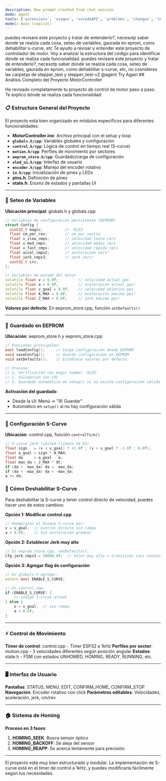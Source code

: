 ```yaml
---
description: New prompt created from chat session
mode: agent
tools: ['extensions', 'usages', 'vscodeAPI', 'problems', 'changes', 'testFailure', 'openSimpleBrowser', 'fetch', 'githubRepo', 'todos', 'runTests', 'edit', 'runNotebooks', 'search', 'new', 'runCommands', 'runTasks']
model: Auto (copilot)
---
```

<user>
puedes revisare este proyecto y tratar de entenderlo?, necesotp saber donde se realzia cada cosa, seteo de variables, gaurada en eprom, como dehabilitar s-curve, etc
</user>
<assistant>
Te ayudo a revisar y entender este proyecto de controlador de motor. Voy a analizar la estructura del código para identificar dónde se realiza cada funcionalidad. 
</assistant>
<user>
puedes revisare este proyecto y tratar de entenderlo?, necesotp saber donde se realzia cada cosa, seteo de variables, gaurada en eprom, como dehabilitar s-curve, etc, no cosnideres las carpetas de stepper_test y stepper_test-v2
</user>
<assistant>

</assistant>
<user>
@agent Try Again
</user>
<assistant>
## Análisis Completo del Proyecto MotorController

He revisado completamente tu proyecto de control de motor paso a paso. Te explico dónde se realiza cada funcionalidad:

### 📋 **Estructura General del Proyecto**

El proyecto está bien organizado en módulos específicos para diferentes funcionalidades:

- **MotorController.ino**: Archivo principal con el setup y loop
- **`globals.h/cpp`**: Variables globales y configuración
- **`control.h/cpp`**: Lógica de control en tiempo real (S-curve)
- **`motion.h/cpp`**: Perfiles de movimiento por sectores
- **`eeprom_store.h/cpp`**: Guardado/carga de configuración
- **`oled_ui.h/cpp`**: Interfaz de usuario
- **`encoder.h/cpp`**: Manejo del encoder rotativo
- **`io.h/cpp`**: Inicialización de pines y LEDs
- **pins.h**: Definición de pines
- **state.h**: Enums de estados y pantallas UI

---

### 🔧 **Seteo de Variables**

**Ubicación principal**: globals.h y globals.cpp

```cpp
// Variables de configuración persistente (EEPROM)
struct Config {
  uint32_t magic;          // 'OLE3'
  float cm_per_rev;        // cm por vuelta
  float v_slow_cmps;       // velocidad lenta cm/s
  float v_med_cmps;        // velocidad media cm/s  
  float v_fast_cmps;       // velocidad rápida cm/s
  float accel_cmps2;       // aceleración cm/s²
  float jerk_cmps3;        // jerk cm/s³
  uint32_t crc;
};

// Variables de estado del motor
volatile float v = 0.0f;         // velocidad actual pps
volatile float a = 0.0f;         // aceleración actual pps²
volatile float v_goal = 0.0f;    // velocidad objetivo pps
volatile float A_MAX = 0.0f;     // aceleración máxima pps²
volatile float J_MAX = 0.0f;     // jerk máximo pps³
```

**Valores por defecto**: En eeprom_store.cpp, función `setDefaults()`

---

### 💾 **Guardado en EEPROM**

**Ubicación**: eeprom_store.h y eeprom_store.cpp

```cpp
// Funciones principales:
bool loadConfig();     // Carga configuración desde EEPROM
void saveConfig();     // Guarda configuración en EEPROM  
void setDefaults();    // Establece valores por defecto

// Proceso:
// 1. Verificación con magic number 'OLE3'
// 2. Validación con CRC
// 3. Guardado automático en setup() si no existe configuración válida
```

**Activación del guardado**: 
- Desde la UI: Menú → "9) Guardar"
- Automático en `setup()` si no hay configuración válida

---

### 🎯 **Configuración S-Curve**

**Ubicación**: control.cpp, función `controlTick()`

```cpp
// S-curve jerk-limited (líneas 44-52)
float sign   = (v < v_goal) ? +1.0f : (v > v_goal ? -1.0f : 0.0f);
float a_goal = sign * A_MAX;
float da     = a_goal - a;
float max_da = J_MAX * dt;
if (da >  max_da) da =  max_da;
if (da < -max_da) da = -max_da;
a += da;
```

### 🚫 **Cómo Deshabilitar S-Curve**

Para deshabilitar la S-curve y tener control directo de velocidad, puedes hacer uno de estos cambios:

**Opción 1: Modificar control.cpp**
```cpp
// Reemplazar el bloque S-curve por:
v = v_goal;  // Control directo sin rampa
a = 0.0f;    // Sin aceleración gradual
```

**Opción 2: Establecer Jerk muy alto**
```cpp
// En eeprom_store.cpp, setDefaults():
Cfg.jerk_cmps3 = 50000.0f;  // Valor muy alto = transición casi instantánea
```

**Opción 3: Agregar flag de configuración**
```cpp
// En globals.h agregar:
extern bool ENABLE_S_CURVE;

// En control.cpp:
if (ENABLE_S_CURVE) {
    // código S-curve actual
} else {
    v = v_goal;  // sin rampa
    a = 0.0f;
}
```

---

### ⚡ **Control de Movimiento**

**Timer de control**: control.cpp - Timer ESP32 a 1kHz
**Perfiles por sector**: motion.cpp - 3 velocidades diferentes según posición angular
**Estados**: state.h - FSM con estados UNHOMED, HOMING, READY, RUNNING, etc.

---

### 🖥️ **Interfaz de Usuario**

**Pantallas**: STATUS, MENU, EDIT, CONFIRM_HOME, CONFIRM_STOP
**Navegación**: Encoder rotativo con click
**Parámetros editables**: Velocidades, aceleración, jerk, cm/rev

---

### 🏠 **Sistema de Homing**

**Proceso en 3 fases**:
1. **HOMING_SEEK**: Busca sensor óptico
2. **HOMING_BACKOFF**: Se aleja del sensor
3. **HOMING_REAPP**: Se acerca lentamente para precisión

---

El proyecto está muy bien estructurado y modular. La implementación de S-curve está en el timer de control a 1kHz, y puedes modificarla fácilmente según tus necesidades.
</assistant>